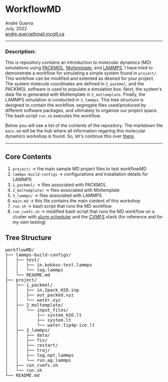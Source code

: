 # WorkflowMD
André Guerra \
July, 2022 \
andre.guerra@mail.mcgill.ca  

---
### Description:
This is repository contains an introduction to molecular dynamics (MD) simulations using [PACKMOL](http://leandro.iqm.unicamp.br/m3g/packmol/examples.shtml), [Moltemplate](https://www.moltemplate.org/), and [LAMMPS](https://www.lammps.org/). I have tried to demonstrate a workflow for simulating a simple system found in `project/`. This workflow can be modified and extented as desired for your project. The system molecule coordinates are defined in `1_packmol`, and the PACKMOL software is used to populate a simulation box. Next, the system's data file is generated with Moltemplate in `2_moltemplate`. Finally, the LAMMPS simulation is conducted in `3_lammps`. This tree structure is designed to contain the workflow, segregate files used/produced by different software packages, and ultimately to organize our project space. The bash script `run.sh` executes the workflow.

Below you will see a list of the contents of the repository. The markdown file `main.md` will be the hub where all information regaring this molecular dynamics workshop is found. So, let's continue this over [there](https://github.com/DReGuerra/molecular_dynamics_workshop/blob/main/main.md).

---
## Core Contents
1. `project/` $\rightarrow$ the main sample MD project files to test workflowMD
2. `lammps-build-configs` $\rightarrow$ configurations and installation details for LAMMPS
3. `1_packmol/` $\rightarrow$ files associated with PACKMOL
4. `2_moltemplate/` $\rightarrow$ files associated with Moltemplate
5. `3_lammps/` $\rightarrow$ files associated with LAMMPS
6. `main.md` $\rightarrow$ this file contains the main content of this workshop
7. `run.sh` $\rightarrow$ bash script that runs the MD workflow
8. `run_cvmfs.sh` $\rightarrow$ modified bash script that runs the MD workflow on a cluster with [slurm scheduler](https://slurm.schedmd.com/documentation.html) and the [CVMFS](https://cernvm.cern.ch/fs/) stack (for reference and for my own testing)

## Tree Structure
<pre>
workflowMD/
├── lammps-build-configs/
│   ├── test/
│   │   ├── in.kokkos-test.lammps
│   │   └── log.lammps
│   └── README.md
├── project/
│   ├── 1_packmol/
│   │   ├── in.2pack_H2O.inp
│   │   ├── out_packed.xyz
│   │   └── water.xyz
│   ├── 2_moltemplate/
│   │   └── input_files/
│   │       ├── system_H2O.lt
│   │       ├── system.lt
│   │       └── water.tip4p-ice.lt
│   ├── 3_lammps/
│   │   ├── data/
│   │   ├── fix/
│   │   ├── restart/
│   │   ├── traj/
│   │   ├── log.npt.lammps
│   │   └── run.ag.lammps
│   ├── run_cvmfs.sh
│   └── run.sh
└── README.md
</pre>
